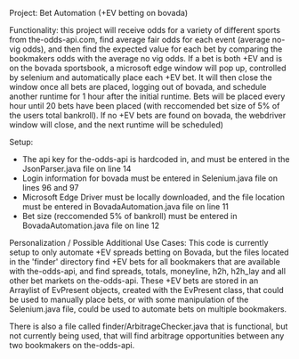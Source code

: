 Project: Bet Automation (+EV betting on bovada)

Functionality: this project will receive odds for a variety of different sports from the-odds-api.com, find average fair odds for each event (average no-vig odds),
and then find the expected value for each bet by comparing the bookmakers odds with the average no vig odds. If a bet is both +EV and is on the bovada sportsbook, 
a microsoft edge window will pop up, controlled by selenium and automatically place each +EV bet. It will then close the window once all bets are placed, logging
out of bovada, and schedule another runtime for 1 hour after the initial runtime. Bets will be placed every hour until 20 bets have been placed (with reccomended
bet size of 5% of the users total bankroll). If no +EV bets are found on bovada, the webdriver window will close, and the next runtime will be scheduled)

Setup: 
- The api key for the-odds-api is hardcoded in, and must be entered in the JsonParser.java file on line 14
- Login information for bovada must be entered in Selenium.java file on lines 96 and 97
- Microsoft Edge Driver must be locally downloaded, and the file location must be entered in BovadaAutomation.java file on line 11
- Bet size (reccomended 5% of bankroll) must be entered in BovadaAutomation.java file on line 12

Personalization / Possible Additional Use Cases:
This code is currently setup to only automate +EV spreads betting on Bovada, but the files located in the 'finder' directory find +EV bets for all bookmakers 
that are available with the-odds-api, and find spreads, totals, moneyline, h2h, h2h_lay and all other bet markets on the-odds-api. These +EV bets are stored
in an Arraylist of EvPresent objects, created with the EvPresent class, that could be used to manually place bets, or with some manipulation of the Selenium.java
file, could be used to automate bets on multiple bookmakers.

There is also a file called finder/ArbitrageChecker.java that is functional, but not currently being used, that will find arbitrage opportunities between any
two bookmakers on the-odds-api.
